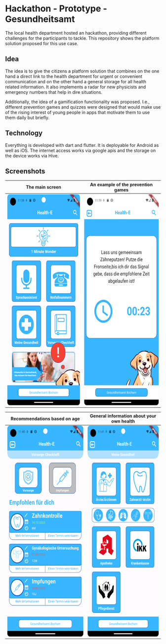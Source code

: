 # Hackathon - Prototype - Gesundheitsamt

The local health department hosted an hackathon, providing different challenges for the
participants to tackle. This repository shows the platform solution proposed for this
use case.

## Idea

The idea is to give the citizens a platform solution that combines on the one hand a
direct link to the health department for urgent or convenient communication and on the
other hand a general storage for all health related information. It also implements
a radar for new physicists and emergency numbers that help in dire situations.

Additionally, the idea of a gamification functionality was proposed. I.e., different
prevention games and quizzes were designed that would make use of the rising interest
of young people in apps that motivate them to use them daily but briefly.

## Technology

Everything is developed with dart and flutter. It is deployable for Android as well as
iOS. The internet access works via google apis and the storage on the device works via Hive.

## Screenshots

The main screen           |  An example of the prevention games
:-------------------------:|:-------------------------:
<img src="https://github.com/Gauerdia/gesundheitsamt_hackathon/blob/master/assets/screenshots/screenshot1.png?raw=true" width="300" height="680">  |  <img src="https://github.com/Gauerdia/gesundheitsamt_hackathon/blob/master/assets/screenshots/screenshot2.png?raw=true" width="300" height="680">

Recommendations based on age   |  General information about your own health
:-------------------------:|:-------------------------:
<img src="https://github.com/Gauerdia/gesundheitsamt_hackathon/blob/master/assets/screenshots/screenshot3.png?raw=true" width="300" height="680">  |  <img src="https://github.com/Gauerdia/gesundheitsamt_hackathon/blob/master/assets/screenshots/screenshot4.png?raw=true" width="300" height="680">